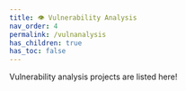 ```yaml
---
title: 👁️ Vulnerability Analysis
nav_order: 4
permalink: /vulnanalysis
has_children: true
has_toc: false
---
```


Vulnerability analysis projects are listed here!